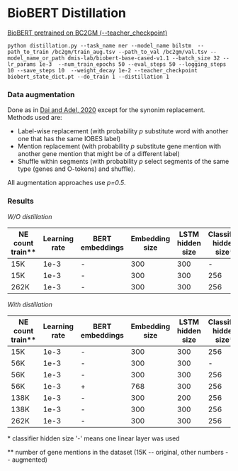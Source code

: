# BioBERT Distillation

[BioBERT pretrained on BC2GM (--teacher_checkpoint)](https://drive.google.com/file/d/1MvXOGpR7JN3iAh2NO1UAu1iHGGkY6358/view?usp=sharing)

```
python distillation.py --task_name ner --model_name bilstm  --path_to_train /bc2gm/train_aug.tsv --path_to_val /bc2gm/val.tsv --model_name_or_path dmis-lab/biobert-base-cased-v1.1 --batch_size 32 --lr_params 1e-3  --num_train_epochs 50 --eval_steps 50 --logging_steps 10 --save_steps 10  --weight_decay 1e-2 --teacher_checkpoint biobert_state_dict.pt --do_train 1 --distillation 1
```

### Data augmentation

Done as in [Dai and Adel, 2020](https://arxiv.org/pdf/2010.11683.pdf) except for the synonim replacement. Methods used are:
* Label-wise replacement (with probability *p* substitute word with another one that has the same IOBES label)
* Mention replacement (with probability *p* substitute gene mention with another gene mention that might be of a different label)
* Shuffle within segments (with probability *p* select segments of the same type (genes and O-tokens) and shuffle).

All augmentation approaches use *p=0.5*.

### Results
*W/O distillation*

NE count train** | Learning rate  | BERT embeddings | Embedding size | LSTM hidden size | Classifier hidden size* | Epochs | F1 score | Size
----- | ------------ | ------------- | ------------ | ------------- | ------------ | ------------ | -------- | ------
15K | 1e-3 | - | 300 | 300 | - | 50 | 0.7745 | 47M
15K | 1e-3 | - | 300 | 300 | 256 | 50 | 0.7742 | 47.6M
262K | 1e-3 | - | 300 | 300 | 256 | 35 | 0.7786 | 47.6M

*With distillation*

NE count train** | Learning rate  | BERT embeddings | Embedding size | LSTM hidden size | Classifier hidden size* | Epochs | F1 score | Size
----- | ------------ | ------------- | ------------ | ------------- | ------------ | ------------ | -------- | ------
15K | 1e-3 | - | 300 | 300 | 256 | 50 | 0.7741 | 46.9M
56K | 1e-3 | - | 300 | 300 | - | 50 | 0.8004 | 46.9M
56K | 1e-3 | - | 300 | 300 | 256 | 50 | 0.8010 | 47.6M
56K | 1e-3 | + | 768 | 300 | 256 | 30 | 0.8130 | 105M
138K | 1e-3 | - | 300 | 200 | 256 | 50 | 0.8165 | 40.3M
138K | 1e-3 | - | 300 | 300| 256 | 50 | 0.8210 | 47.6M
262K | 1e-3 | - | 300 | 300 | 256 | 30 | 0.8284 | 47.6M


&ast; classifier hidden size '-' means one linear layer was used

&ast;&ast; number of gene mentions in the dataset (15K -- original, other numbers -- augmented)
